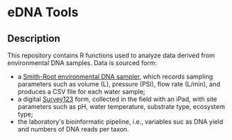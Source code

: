 # eDNA Tools

## Description

This repository contains R functions used to analyze data derived from environmental DNA samples. Data is sourced form:
- a [Smith-Root environmental DNA sampler](https://www.smith-root.com/edna/edna-sampler), which records sampling parameters such as volume (L), pressure (PSI), flow rate (L/min), and produces a CSV file for each water sample;
- a digital [Survey123](https://survey123.arcgis.com/) form, collected in the field with an iPad, with site parameters such as pH, water temperature, substrate type, ecosystem type; 
- the laboratory's bioinformatic pipeline, i.e., variables suc as DNA yield and numbers of DNA reads per taxon.

